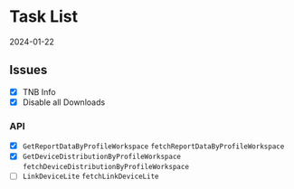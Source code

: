 # Task List

2024-01-22

## Issues

- [x] TNB Info
- [x] Disable all Downloads

### API

- [x] `GetReportDataByProfileWorkspace` `fetchReportDataByProfileWorkspace`
- [x] `GetDeviceDistributionByProfileWorkspace` `fetchDeviceDistributionByProfileWorkspace`
- [ ] `LinkDeviceLite` `fetchLinkDeviceLite`
